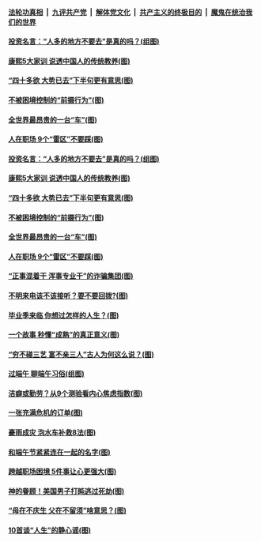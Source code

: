 ####  [法轮功真相](../../../../basic/blob/master/README.md?t=06271902) &nbsp;|&nbsp; [九评共产党](../../../../9ping.md/blob/master/README.md?t=06271902) &nbsp;|&nbsp; [解体党文化](../../../../jtdwh.md/blob/master/README.md?t=06271902)  &nbsp;|&nbsp; [共产主义的终极目的](../../../../gczydzjmd.md/blob/master/README.md?t=06271902) &nbsp;|&nbsp; [魔鬼在统治我们的世界](../../../../mgztzwmdsj.md/blob/master/README.md?t=06271902) 

#### [投资名言：“人多的地方不要去”是真的吗？(组图)](../pages/p8/937855.md?t=06271902) 

#### [康熙5大家训 说透中国人的传统教养(图)](../pages/p8/937696.md?t=06271902) 

#### [“四十多欲 大势已去”下半句更有意思(图)](../pages/p8/937811.md?t=06271902) 

#### [不被困境控制的“前摄行为”(图)](../pages/p8/937145.md?t=06271902) 

#### [全世界最昂贵的一台“车”(图)](../pages/p8/937477.md?t=06271902) 

#### [人在职场 9个“雷区”不要踩(图)](../pages/p8/937766.md?t=06271902) 

#### [投资名言：“人多的地方不要去”是真的吗？(组图)](../pages/p8/937855.md?t=06271902) 

#### [康熙5大家训 说透中国人的传统教养(图)](../pages/p8/937696.md?t=06271902) 

#### [“四十多欲 大势已去”下半句更有意思(图)](../pages/p8/937811.md?t=06271902) 

#### [不被困境控制的“前摄行为”(图)](../pages/p8/937145.md?t=06271902) 

#### [全世界最昂贵的一台“车”(图)](../pages/p8/937477.md?t=06271902) 

#### [人在职场 9个“雷区”不要踩(图)](../pages/p8/937766.md?t=06271902) 

#### [“正事混着干 浑事专业干”的诈骗集团(图)](../pages/p8/937732.md?t=06271902) 

#### [不明来电该不该接听？要不要回拨?(图)](../pages/p8/936929.md?t=06271902) 

#### [毕业季来临 你想过怎样的人生？(图)](../pages/p8/937661.md?t=06271902) 

#### [一个故事 秒懂“成熟”的真正意义(图)](../pages/p8/936405.md?t=06271902) 

#### [“穷不碰三艺 富不亲三人”古人为何这么说？(图)](../pages/p8/937602.md?t=06271902) 

#### [过端午 聊端午习俗(组图)](../pages/p8/937246.md?t=06271902) 

#### [洁癖或勤劳？从9个测验看内心焦虑指数(图)](../pages/p8/937558.md?t=06271902) 

#### [一张充满危机的订单(图)](../pages/p8/936981.md?t=06271902) 

#### [豪雨成灾 泡水车补救8法(图)](../pages/p8/937526.md?t=06271902) 

#### [和端午节紧紧连在一起的名字(图)](../pages/p8/937448.md?t=06271902) 

#### [跨越职场困境 5件事让心更强大(图)](../pages/p8/937375.md?t=06271902) 

#### [神的眷顾！美国男子打盹逃过死劫(图)](../pages/p8/936985.md?t=06271902) 

#### [“母在不庆生 父在不留须”啥意思？(图)](../pages/p8/937234.md?t=06271902) 

#### [10首谈“人生”的静心谣(图)](../pages/p8/936965.md?t=06271902) 

